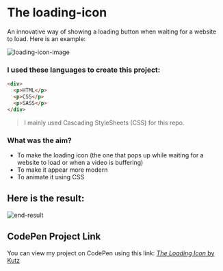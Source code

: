 # The loading-icon
An innovative way of showing a loading button when waiting for a website to load.
Here is an example:

![loading-icon-image](https://cdn.pixabay.com/photo/2015/02/22/17/56/loading-645268_1280.jpg)

### I used these languages to create this project:
```html
<div>
  <p>HTML</p>
  <p>CSS</p>
  <p>SASS</p>
</div>
```

> I mainly used Cascading StyleSheets (CSS) for this repo.

### What was the aim?
* To make the loading icon (the one that pops up while waiting for a website to load or when a video is buffering)
* To make it appear more modern
* To animate it using CSS

## Here is the result:

![end-result](https://github.com/Kutz-Dag/loading-icon/assets/100941428/fcaa9522-1805-498d-98cf-17c87ac5b4ff)

## CodePen Project Link
You can view my project on CodePen using this link:
[*The Loading Icon* by Kutz](https://codepen.io/kutzz/pen/OJryyWx)
